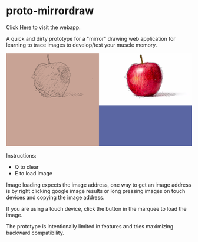 # proto-mirrordraw

[Click Here](https://codedmitry.github.io/proto-mirrordraw) to visit the webapp.

A quick and dirty prototype for a "mirror" drawing web application for learning to trace images to develop/test your muscle memory.

![Preview](demo.png)

Instructions:
- Q to clear
- E to load image

Image loading expects the image address, one way to get an image address is by right clicking google image results or long pressing images on touch devices and copying the image address.

If you are using a touch device, click the button in the marquee to load the image.

The prototype is intentionally limited in features and tries maximizing backward compatibility.
